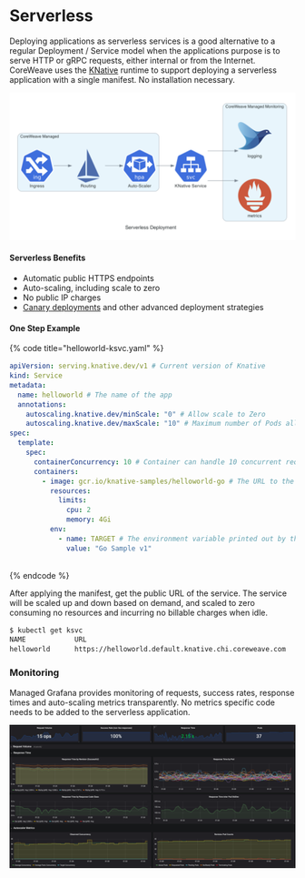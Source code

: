 # Serverless

Deploying applications as serverless services is a good alternative to a regular Deployment / Service model when the applications purpose is to serve HTTP or gRPC requests, either internal or from the Internet. CoreWeave uses the [KNative](https://knative.dev/docs/serving/getting-started-knative-app/) runtime to support deploying a serverless application with a single manifest. No installation necessary.

![](../.gitbook/assets/screen-shot-2020-05-25-at-9.08.48-am.png)

#### Serverless Benefits

* Automatic public HTTPS endpoints
* Auto-scaling, including scale to zero
* No public IP charges
* [Canary deployments](https://knative.dev/docs/serving/samples/blue-green-deployment/) and other advanced deployment strategies

#### One Step Example

{% code title="helloworld-ksvc.yaml" %}
```yaml
apiVersion: serving.knative.dev/v1 # Current version of Knative
kind: Service
metadata:
  name: helloworld # The name of the app
  annotations:
    autoscaling.knative.dev/minScale: "0" # Allow scale to Zero
    autoscaling.knative.dev/maxScale: "10" # Maximum number of Pods allowed to auto-scale to
spec:
  template:
    spec:
      containerConcurrency: 10 # Container can handle 10 concurrent requests
      containers:
        - image: gcr.io/knative-samples/helloworld-go # The URL to the image of the app
          resources:
            limits:
              cpu: 2
              memory: 4Gi
          env:
            - name: TARGET # The environment variable printed out by the sample app
              value: "Go Sample v1"
          
```
{% endcode %}

After applying the manifest, get the public URL of the service. The service will be scaled up and down based on demand, and scaled to zero consuming no resources and incurring no billable charges when idle.

```bash
$ kubectl get ksvc
NAME            URL                                                       LATESTCREATED         LATESTREADY           READY   REASON
helloworld      https://helloworld.default.knative.chi.coreweave.com      helloworld-ngzsn      helloworld-ngzsn      True
```

### Monitoring

Managed Grafana provides monitoring of requests, success rates, response times and auto-scaling metrics transparently. No metrics specific code needs to be added to the serverless application.

![](../.gitbook/assets/screen-shot-2020-05-08-at-1.34.33-am.png)
